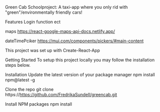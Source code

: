 Green Cab
Schoolproject: A taxi-app where you only rid with "green"/environmentally friendly cars!

Features
Login function
ect

maps
https://react-google-maps-api-docs.netlify.app/

dateTimePciker
https://mui.com/components/pickers/#main-content

This project was set up with Create-React-App

Getting Started
To setup this project locally you may follow the installation steps below.

Installation
Update the latest version of your package manager
npm install npm@latest -g

Clone the repo
git clone https://https://github.com/FredrikaSundell/greencab.git

Install NPM packages
npm install
